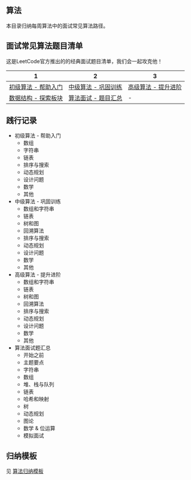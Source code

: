 ## 算法 

本目录归纳每周算法中的面试常见算法路径。

## 面试常见算法题目清单

这是LeetCode官方推出的的经典面试题目清单，我们会一起攻克他！

| 1 |2 |3   | 
|------|------|-------|
|[初级算法 - 帮助入门](https://leetcode-cn.com/explore/interview/card/top-interview-questions-easy/)|[中级算法 - 巩固训练](https://leetcode-cn.com/explore/interview/card/top-interview-questions-medium/)|[高级算法 - 提升进阶](https://leetcode-cn.com/explore/interview/card/top-interview-questions-hard/)|
|[数据结构 - 探索板块](https://leetcode-cn.com/explore/learn/)|[算法面试 - 题目汇总](https://leetcode-cn.com/explore/interview/card/top-interview-quesitons-in-2018/)| - |

## 践行记录
- 初级算法 - 帮助入门
  - 数组
  - 字符串
  - 链表
  - 排序与搜索
  - 动态规划
  - 设计问题
  - 数学
  - 其他
- 中级算法 - 巩固训练
  - 数组和字符串
  - 链表
  - 树和图
  - 回溯算法
  - 排序与搜索
  - 动态规划
  - 设计问题
  - 数学
  - 其他
- 高级算法 - 提升进阶
  - 数组和字符串
  - 链表
  - 树和图
  - 回溯算法
  - 排序与搜索
  - 动态规划
  - 设计问题
  - 数学
  - 其他
- 算法面试题汇总
  - 开始之前
  - 主题要点
  - 字符串
  - 数组
  - 堆、栈与队列
  - 链表
  - 哈希和映射
  - 树
  - 动态规划
  - 图论
  - 数学 & 位运算
  - 模拟面试

## 归纳模板
见 [算法归纳模板](/algorithm/template.md)


